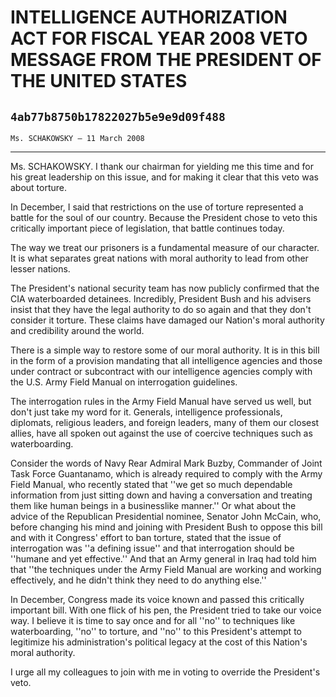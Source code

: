# INTELLIGENCE AUTHORIZATION ACT FOR FISCAL YEAR 2008 VETO MESSAGE FROM  THE PRESIDENT OF THE UNITED STATES
## `4ab77b8750b17822027b5e9e9d09f488`
`Ms. SCHAKOWSKY — 11 March 2008`

---


Ms. SCHAKOWSKY. I thank our chairman for yielding me this time and 
for his great leadership on this issue, and for making it clear that 
this veto was about torture.

In December, I said that restrictions on the use of torture 
represented a battle for the soul of our country. Because the President 
chose to veto this critically important piece of legislation, that 
battle continues today.

The way we treat our prisoners is a fundamental measure of our 
character. It is what separates great nations with moral authority to 
lead from other lesser nations.

The President's national security team has now publicly confirmed 
that the CIA waterboarded detainees. Incredibly, President Bush and his 
advisers insist that they have the legal authority to do so again and 
that they don't consider it torture. These claims have damaged our 
Nation's moral authority and credibility around the world.

There is a simple way to restore some of our moral authority. It is 
in this bill in the form of a provision mandating that all intelligence 
agencies and those under contract or subcontract with our intelligence 
agencies comply with the U.S. Army Field Manual on interrogation 
guidelines.

The interrogation rules in the Army Field Manual have served us well, 
but don't just take my word for it. Generals, intelligence 
professionals, diplomats, religious leaders, and foreign leaders, many 
of them our closest allies, have all spoken out against the use of 
coercive techniques such as waterboarding.

Consider the words of Navy Rear Admiral Mark Buzby, Commander of 
Joint Task Force Guantanamo, which is already required to comply with 
the Army Field Manual, who recently stated that ''we get so much 
dependable information from just sitting down and having a conversation 
and treating them like human beings in a businesslike manner.'' Or what 
about the advice of the Republican Presidential nominee, Senator John 
McCain, who, before changing his mind and joining with President Bush 
to oppose this bill and with it Congress' effort to ban torture, stated 
that the issue of interrogation was ''a defining issue'' and that 
interrogation should be ''humane and yet effective.'' And that an Army 
general in Iraq had told him that ''the techniques under the Army Field 
Manual are working and working effectively, and he didn't think they 
need to do anything else.''

In December, Congress made its voice known and passed this critically 
important bill. With one flick of his pen, the President tried to take 
our voice way. I believe it is time to say once and for all ''no'' to 
techniques like waterboarding, ''no'' to torture, and ''no'' to this 
President's attempt to legitimize his administration's political legacy 
at the cost of this Nation's moral authority.

I urge all my colleagues to join with me in voting to override the 
President's veto.